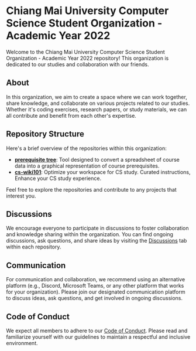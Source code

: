 # Chiang Mai University Computer Science Student Organization - Academic Year 2022

Welcome to the Chiang Mai University Computer Science Student Organization - Academic Year 2022 repository! This organization is dedicated to our studies and collaboration with our friends.

## About

In this organization, we aim to create a space where we can work together, share knowledge, and collaborate on various projects related to our studies. Whether it's coding exercises, research papers, or study materials, we can all contribute and benefit from each other's expertise.

## Repository Structure

Here's a brief overview of the repositories within this organization:

- **[prerequisite tree](https://github.com/CSCMU-65s/prerequisite-tree)**: Tool designed to convert a spreadsheet of course data into a graphical representation of course prerequisites.
- **[cs-wiki101](https://github.com/CSCMU-65s/cs-wiki)**: Optimize your workspace for CS study. Curated instructions, Enhance your CS study experience.

Feel free to explore the repositories and contribute to any projects that interest you.

## Discussions

We encourage everyone to participate in discussions to foster collaboration and knowledge sharing within the organization. You can find ongoing discussions, ask questions, and share ideas by visiting the [Discussions]() tab within each repository.

## Communication

For communication and collaboration, we recommend using an alternative platform (e.g., Discord, Microsoft Teams, or any other platform that works for your organization). Please join our designated communication platform to discuss ideas, ask questions, and get involved in ongoing discussions.

## Code of Conduct

We expect all members to adhere to our [Code of Conduct](). Please read and familiarize yourself with our guidelines to maintain a respectful and inclusive environment.
